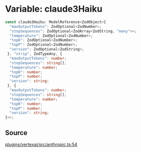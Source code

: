 # Variable: claude3Haiku

```ts
const claude3Haiku: ModelReference<ZodObject<{
  "maxOutputTokens": ZodOptional<ZodNumber>;
  "stopSequences": ZodOptional<ZodArray<ZodString, "many">>;
  "temperature": ZodOptional<ZodNumber>;
  "topK": ZodOptional<ZodNumber>;
  "topP": ZodOptional<ZodNumber>;
  "version": ZodOptional<ZodString>;
 }, "strip", ZodTypeAny, {
  "maxOutputTokens": number;
  "stopSequences": string[];
  "temperature": number;
  "topK": number;
  "topP": number;
  "version": string;
 }, {
  "maxOutputTokens": number;
  "stopSequences": string[];
  "temperature": number;
  "topK": number;
  "topP": number;
  "version": string;
}>>;
```

## Source

[plugins/vertexai/src/anthropic.ts:54](https://github.com/firebase/genkit/blob/9cb10ef63dd6659f1a31ffd2367b7efa8acc10e5/js/plugins/vertexai/src/anthropic.ts#L54)
